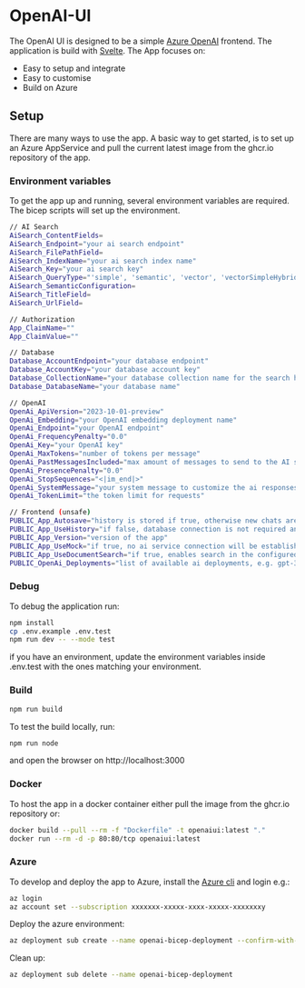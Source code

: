 # OpenAI-UI

The OpenAI UI is designed to be a simple [Azure OpenAI](https://learn.microsoft.com/en-us/azure/ai-services/openai/chatgpt-quickstart?tabs=command-line%2Cpython&pivots=programming-language-studio) frontend. The application is build with [Svelte](https://svelte.dev/). The App focuses on:

- Easy to setup and integrate
- Easy to customise
- Build on Azure

## Setup

There are many ways to use the app. A basic way to get started, is to set up an Azure AppService and pull the current latest image from the ghcr.io repository of the app.

### Environment variables

To get the app up and running, several environment variables are required. The bicep scripts will set up the environment.

```bash
// AI Search
AiSearch_ContentFields=
AiSearch_Endpoint="your ai search endpoint"
AiSearch_FilePathField=
AiSearch_IndexName="your ai search index name"
AiSearch_Key="your ai search key"
AiSearch_QueryType="'simple', 'semantic', 'vector', 'vectorSimpleHybrid' or 'vectorSemanticHybrid"
AiSearch_SemanticConfiguration=
AiSearch_TitleField=
AiSearch_UrlField=

// Authorization
App_ClaimName=""
App_ClaimValue=""

// Database
Database_AccountEndpoint="your database endpoint"
Database_AccountKey="your database account key"
Database_CollectionName="your database collection name for the search history"
Database_DatabaseName="your database name"

// OpenAI
OpenAi_ApiVersion="2023-10-01-preview"
OpenAi_Embedding="your OpenAI embedding deployment name"
OpenAi_Endpoint="your OpenAI endpoint"
OpenAi_FrequencyPenalty="0.0"
OpenAi_Key="your OpenAI key"
OpenAi_MaxTokens="number of tokens per message"
OpenAi_PastMessagesIncluded="max amount of messages to send to the AI service"
OpenAi_PresencePenalty="0.0"
OpenAi_StopSequences="<|im_end|>"
OpenAi_SystemMessage="your system message to customize the ai responses"
OpenAi_TokenLimit="the token limit for requests"

// Frontend (unsafe)
PUBLIC_App_Autosave="history is stored if true, otherwise new chats are not stored in the db, can be overwritten by the user"
PUBLIC_App_UseHistory="if false, database connection is not required and history is not available to the user"
PUBLIC_App_Version="version of the app"
PUBLIC_App_UseMock="if true, no ai service connection will be established"
PUBLIC_App_UseDocumentSearch="if true, enables search in the configured ai search index"
PUBLIC_OpenAi_Deployments="list of available ai deployments, e.g. gpt-3|gpt-4"
```

### Debug

To debug the application run:

```bash
npm install
cp .env.example .env.test
npm run dev -- --mode test
```

if you have an environment, update the environment variables inside .env.test with the ones matching your environment.

### Build

```bash
npm run build
```

To test the build locally, run:

```bash
npm run node
```

and open the browser on http://localhost:3000

### Docker

To host the app in a docker container either pull the image from the ghcr.io repository or:

```bash
docker build --pull --rm -f "Dockerfile" -t openaiui:latest "."
docker run --rm -d -p 80:80/tcp openaiui:latest
```

### Azure

To develop and deploy the app to Azure, install the [Azure cli](https://learn.microsoft.com/en-us/cli/azure/) and login e.g.:

```bash
az login
az account set --subscription xxxxxxx-xxxxx-xxxx-xxxxx-xxxxxxxy
```

Deploy the azure environment:

```bash
az deployment sub create --name openai-bicep-deployment --confirm-with-what-if --template-file ./infra/main.bicep --location NorthEurope --parameters ./infra/main.parameters.dev.json
```

Clean up:

```bash
az deployment sub delete --name openai-bicep-deployment
```
